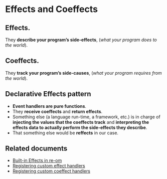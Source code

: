 # Effects and Coeffects
## Effects.
They **describe your program’s side-effects**, (*what your program does to the world*).

## Coeffects.
They  **track your program’s side-causes**, (*what your program requires from the world*).

## Declarative Effects pattern
* **Event handlers are pure functions**.
*  They **receive coeffects** and **return effects**.
*  Something else (a language run-time, a framework, etc.) is in charge of **injecting the values that the coeffects track** and **interpreting the effects data to actually perform the side-effects they describe**.
* That something else would be **reffects** in our case.

## Related documents

* [Built-in Effects in re-om]()
* [Registering custom effect handlers]()
* [Registering custom coeffect handlers]()